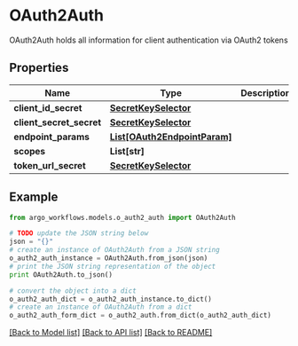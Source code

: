 # OAuth2Auth

OAuth2Auth holds all information for client authentication via OAuth2 tokens

## Properties

Name | Type | Description | Notes
------------ | ------------- | ------------- | -------------
**client_id_secret** | [**SecretKeySelector**](SecretKeySelector.md) |  | [optional] 
**client_secret_secret** | [**SecretKeySelector**](SecretKeySelector.md) |  | [optional] 
**endpoint_params** | [**List[OAuth2EndpointParam]**](OAuth2EndpointParam.md) |  | [optional] 
**scopes** | **List[str]** |  | [optional] 
**token_url_secret** | [**SecretKeySelector**](SecretKeySelector.md) |  | [optional] 

## Example

```python
from argo_workflows.models.o_auth2_auth import OAuth2Auth

# TODO update the JSON string below
json = "{}"
# create an instance of OAuth2Auth from a JSON string
o_auth2_auth_instance = OAuth2Auth.from_json(json)
# print the JSON string representation of the object
print OAuth2Auth.to_json()

# convert the object into a dict
o_auth2_auth_dict = o_auth2_auth_instance.to_dict()
# create an instance of OAuth2Auth from a dict
o_auth2_auth_form_dict = o_auth2_auth.from_dict(o_auth2_auth_dict)
```
[[Back to Model list]](../README.md#documentation-for-models) [[Back to API list]](../README.md#documentation-for-api-endpoints) [[Back to README]](../README.md)


